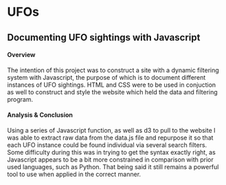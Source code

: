 # UFOs
## Documenting UFO sightings with Javascript

#### Overview

The intention of this project was to construct a site with a dynamic filtering system with Javascript, the purpose of which is to document different instances of UFO sightings. HTML and CSS were to be used in conjuction as well to construct and style the website which held the data and filtering program.

#### Analysis & Conclusion

Using a series of Javascript function, as well as d3 to pull to the website I was able to extract raw data from the data.js file and repurpose it so that each UFO instance could be found individual via several search filters. Some difficulty during this was in trying to get the syntax exactly right, as Javascript appears to be a bit more constrained in comparison with prior used languages, such as Python. That being said it still remains a powerful tool to use when applied in the correct manner.
